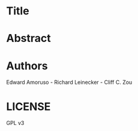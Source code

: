 # Title

# Abstract
 

# Authors
 Edward Amoruso - 
 Richard Leinecker - 
 Cliff C. Zou 
 

# LICENSE
GPL v3
